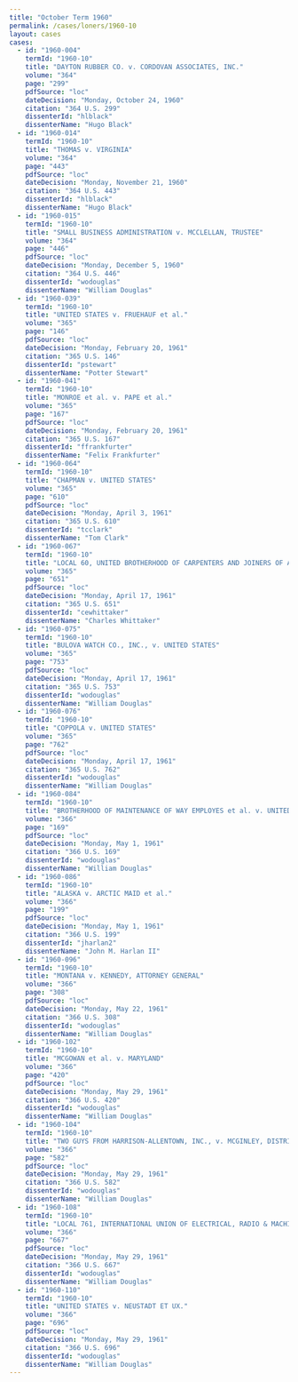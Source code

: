 ```yaml
---
title: "October Term 1960"
permalink: /cases/loners/1960-10
layout: cases
cases:
  - id: "1960-004"
    termId: "1960-10"
    title: "DAYTON RUBBER CO. v. CORDOVAN ASSOCIATES, INC."
    volume: "364"
    page: "299"
    pdfSource: "loc"
    dateDecision: "Monday, October 24, 1960"
    citation: "364 U.S. 299"
    dissenterId: "hlblack"
    dissenterName: "Hugo Black"
  - id: "1960-014"
    termId: "1960-10"
    title: "THOMAS v. VIRGINIA"
    volume: "364"
    page: "443"
    pdfSource: "loc"
    dateDecision: "Monday, November 21, 1960"
    citation: "364 U.S. 443"
    dissenterId: "hlblack"
    dissenterName: "Hugo Black"
  - id: "1960-015"
    termId: "1960-10"
    title: "SMALL BUSINESS ADMINISTRATION v. MCCLELLAN, TRUSTEE"
    volume: "364"
    page: "446"
    pdfSource: "loc"
    dateDecision: "Monday, December 5, 1960"
    citation: "364 U.S. 446"
    dissenterId: "wodouglas"
    dissenterName: "William Douglas"
  - id: "1960-039"
    termId: "1960-10"
    title: "UNITED STATES v. FRUEHAUF et al."
    volume: "365"
    page: "146"
    pdfSource: "loc"
    dateDecision: "Monday, February 20, 1961"
    citation: "365 U.S. 146"
    dissenterId: "pstewart"
    dissenterName: "Potter Stewart"
  - id: "1960-041"
    termId: "1960-10"
    title: "MONROE et al. v. PAPE et al."
    volume: "365"
    page: "167"
    pdfSource: "loc"
    dateDecision: "Monday, February 20, 1961"
    citation: "365 U.S. 167"
    dissenterId: "ffrankfurter"
    dissenterName: "Felix Frankfurter"
  - id: "1960-064"
    termId: "1960-10"
    title: "CHAPMAN v. UNITED STATES"
    volume: "365"
    page: "610"
    pdfSource: "loc"
    dateDecision: "Monday, April 3, 1961"
    citation: "365 U.S. 610"
    dissenterId: "tcclark"
    dissenterName: "Tom Clark"
  - id: "1960-067"
    termId: "1960-10"
    title: "LOCAL 60, UNITED BROTHERHOOD OF CARPENTERS AND JOINERS OF AMERICA, AFL-CIO, et al. v. NATIONAL LABOR RELATIONS BOARD"
    volume: "365"
    page: "651"
    pdfSource: "loc"
    dateDecision: "Monday, April 17, 1961"
    citation: "365 U.S. 651"
    dissenterId: "cewhittaker"
    dissenterName: "Charles Whittaker"
  - id: "1960-075"
    termId: "1960-10"
    title: "BULOVA WATCH CO., INC., v. UNITED STATES"
    volume: "365"
    page: "753"
    pdfSource: "loc"
    dateDecision: "Monday, April 17, 1961"
    citation: "365 U.S. 753"
    dissenterId: "wodouglas"
    dissenterName: "William Douglas"
  - id: "1960-076"
    termId: "1960-10"
    title: "COPPOLA v. UNITED STATES"
    volume: "365"
    page: "762"
    pdfSource: "loc"
    dateDecision: "Monday, April 17, 1961"
    citation: "365 U.S. 762"
    dissenterId: "wodouglas"
    dissenterName: "William Douglas"
  - id: "1960-084"
    termId: "1960-10"
    title: "BROTHERHOOD OF MAINTENANCE OF WAY EMPLOYES et al. v. UNITED STATES et al."
    volume: "366"
    page: "169"
    pdfSource: "loc"
    dateDecision: "Monday, May 1, 1961"
    citation: "366 U.S. 169"
    dissenterId: "wodouglas"
    dissenterName: "William Douglas"
  - id: "1960-086"
    termId: "1960-10"
    title: "ALASKA v. ARCTIC MAID et al."
    volume: "366"
    page: "199"
    pdfSource: "loc"
    dateDecision: "Monday, May 1, 1961"
    citation: "366 U.S. 199"
    dissenterId: "jharlan2"
    dissenterName: "John M. Harlan II"
  - id: "1960-096"
    termId: "1960-10"
    title: "MONTANA v. KENNEDY, ATTORNEY GENERAL"
    volume: "366"
    page: "308"
    pdfSource: "loc"
    dateDecision: "Monday, May 22, 1961"
    citation: "366 U.S. 308"
    dissenterId: "wodouglas"
    dissenterName: "William Douglas"
  - id: "1960-102"
    termId: "1960-10"
    title: "MCGOWAN et al. v. MARYLAND"
    volume: "366"
    page: "420"
    pdfSource: "loc"
    dateDecision: "Monday, May 29, 1961"
    citation: "366 U.S. 420"
    dissenterId: "wodouglas"
    dissenterName: "William Douglas"
  - id: "1960-104"
    termId: "1960-10"
    title: "TWO GUYS FROM HARRISON-ALLENTOWN, INC., v. MCGINLEY, DISTRICT ATTORNEY, LEHIGH COUNTY, PENNSYLVANIA, et al."
    volume: "366"
    page: "582"
    pdfSource: "loc"
    dateDecision: "Monday, May 29, 1961"
    citation: "366 U.S. 582"
    dissenterId: "wodouglas"
    dissenterName: "William Douglas"
  - id: "1960-108"
    termId: "1960-10"
    title: "LOCAL 761, INTERNATIONAL UNION OF ELECTRICAL, RADIO & MACHINE WORKERS, AFLCIO v. NATIONAL LABOR RELATIONS BOARD et al."
    volume: "366"
    page: "667"
    pdfSource: "loc"
    dateDecision: "Monday, May 29, 1961"
    citation: "366 U.S. 667"
    dissenterId: "wodouglas"
    dissenterName: "William Douglas"
  - id: "1960-110"
    termId: "1960-10"
    title: "UNITED STATES v. NEUSTADT ET UX."
    volume: "366"
    page: "696"
    pdfSource: "loc"
    dateDecision: "Monday, May 29, 1961"
    citation: "366 U.S. 696"
    dissenterId: "wodouglas"
    dissenterName: "William Douglas"
---
```

